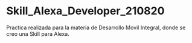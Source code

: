 # Skill_Alexa_Developer_210820
Practica realizada para la materia de Desarrollo Movil Integral, donde se creo una Skill para Alexa.
